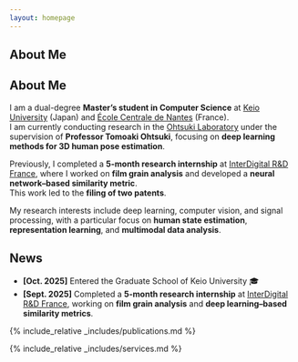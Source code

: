 ```yaml
---
layout: homepage
---
```


## About Me

## About Me

I am a dual-degree **Master’s student in Computer Science** at [Keio University](https://www.keio.ac.jp/en/) (Japan) and [École Centrale de Nantes](https://www.ec-nantes.fr/english-version) (France).  
I am currently conducting research in the [Ohtsuki Laboratory](https://www.ohtsuki.ics.keio.ac.jp/) under the supervision of **Professor Tomoaki Ohtsuki**, focusing on **deep learning methods for 3D human pose estimation**.

Previously, I completed a **5-month research internship** at [InterDigital R&D France](https://www.interdigital.com/), where I worked on **film grain analysis** and developed a **neural network–based similarity metric**.  
This work led to the **filing of two patents**.

My research interests include deep learning, computer vision, and signal processing, with a particular focus on **human state estimation**, **representation learning**, and **multimodal data analysis**.



## News

- **[Oct. 2025]** Entered the Graduate School of Keio University 🎓
- **[Sept. 2025]** Completed a **5-month research internship** at [InterDigital R&D France](https://www.interdigital.com/), working on **film grain analysis** and **deep learning–based similarity metrics**.

{% include_relative _includes/publications.md %}

{% include_relative _includes/services.md %}
